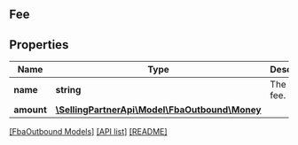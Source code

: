## Fee

## Properties

Name | Type | Description | Notes
------------ | ------------- | ------------- | -------------
**name** | **string** | The type of fee. |
**amount** | [**\SellingPartnerApi\Model\FbaOutbound\Money**](Money.md) |  |

[[FbaOutbound Models]](../) [[API list]](../../Api) [[README]](../../../README.md)
